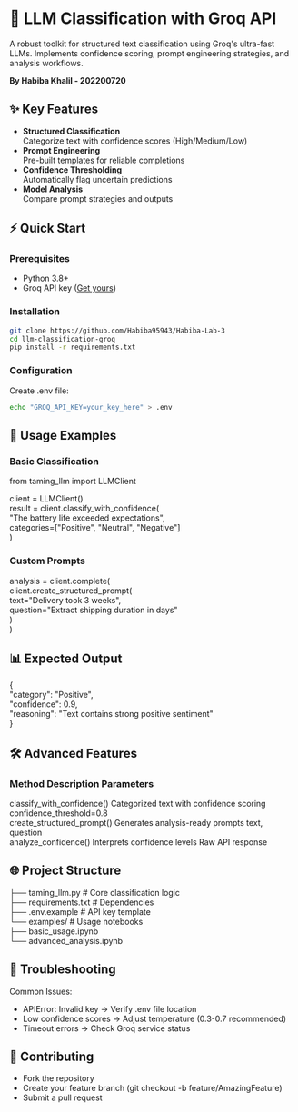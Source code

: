 # 🚀 LLM Classification with Groq API

A robust toolkit for structured text classification using Groq's ultra-fast LLMs. Implements confidence scoring, prompt engineering strategies, and analysis workflows.

**By Habiba Khalil - 202200720**

## ✨ Key Features

- **Structured Classification**  
  Categorize text with confidence scores (High/Medium/Low)
- **Prompt Engineering**  
  Pre-built templates for reliable completions
- **Confidence Thresholding**  
  Automatically flag uncertain predictions
- **Model Analysis**  
  Compare prompt strategies and outputs

## ⚡ Quick Start

### Prerequisites

- Python 3.8+
- Groq API key ([Get yours](https://console.groq.com/))

### Installation

```bash
git clone https://github.com/Habiba95943/Habiba-Lab-3
cd llm-classification-groq
pip install -r requirements.txt
```

### Configuration

Create .env file:
```bash
echo "GROQ_API_KEY=your_key_here" > .env
```

## 🧠 Usage Examples

### Basic Classification                                
from taming_llm import LLMClient                                         

client = LLMClient()                                  
result = client.classify_with_confidence(                                             
    "The battery life exceeded expectations",                                                           
    categories=["Positive", "Neutral", "Negative"]                                    
) 

### Custom Prompts                                
analysis = client.complete(                               
    client.create_structured_prompt(                       
        text="Delivery took 3 weeks",                           
        question="Extract shipping duration in days"                                                                                    
    )                                                                        
)                             


## 📊 Expected Output

{                                 
  "category": "Positive",                                       
  "confidence": 0.9,                                
  "reasoning": "Text contains strong positive sentiment"                                  
}                             


## 🛠️ Advanced Features

### Method	Description	Parameters
classify_with_confidence()	Categorized text with confidence scoring	confidence_threshold=0.8                          
create_structured_prompt()	Generates analysis-ready prompts	text, question                        
analyze_confidence()	Interprets confidence levels	Raw API response                          

## 🌐 Project Structure

├── taming_llm.py        # Core classification logic                          
├── requirements.txt     # Dependencies                
├── .env.example         # API key template                       
└── examples/            # Usage notebooks                
├── basic_usage.ipynb                         
└── advanced_analysis.ipynb                            

## 🚨 Troubleshooting
Common Issues:
   - APIError: Invalid key → Verify .env file location
   - Low confidence scores → Adjust temperature (0.3-0.7 recommended)
   - Timeout errors → Check Groq service status

## 🤝 Contributing
- Fork the repository
- Create your feature branch (git checkout -b feature/AmazingFeature)
- Submit a pull request


